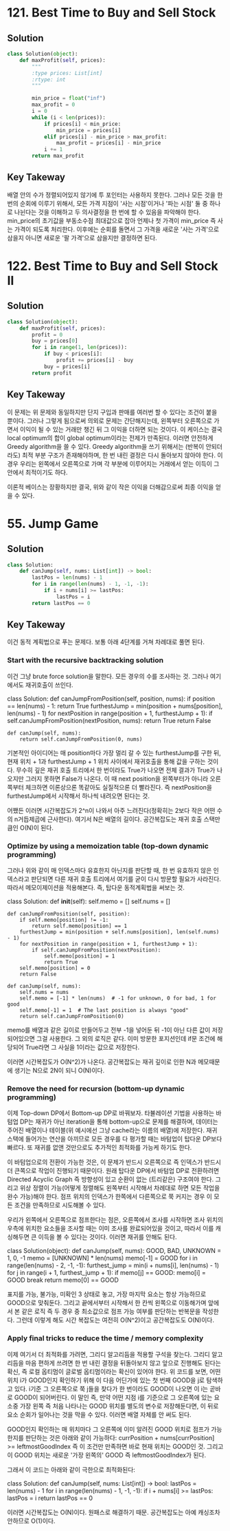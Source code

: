 
# 121. Best Time to Buy and Sell Stock

## Solution
```python
class Solution(object):
    def maxProfit(self, prices):
        """
        :type prices: List[int]
        :rtype: int
        """

        min_price = float("inf")
        max_profit = 0
        i = 0
        while (i < len(prices)):
            if prices[i] < min_price:
                min_price = prices[i]
            elif prices[i] - min_price > max_profit:
                max_profit = prices[i] - min_price
            i += 1
        return max_profit
```

## Key Takeway
배열 안의 수가 정렬되어있지 않기에 투 포인터는 사용하지 못한다. 그러나 모든 것을 한 번의 순회에 이루기 위해서,
모든 가격 지점이 '사는 시점'이거나 '파는 시점' 둘 중 하나로 나뉜다는 것을 이해하고 두 의사결정을 한 번에 할 수 있음을 파악해야 한다.
min_price의 초기값을 부동소수점 최대값으로 잡아 언제나 첫 가격이 min_price 즉 사는 가격이 되도록 처리한다.
이후에는 순회를 돌면서 그 가격을 새로운 '사는 가격'으로 삼을지 아니면 새로운 '팔 가격'으로 삼을지만 결정하면 된다.



# 122. Best Time to Buy and Sell Stock II

## Solution
```python
class Solution(object):
    def maxProfit(self, prices):
        profit = 0
        buy = prices[0]
        for i in range(1, len(prices)):
            if buy < prices[i]:
                profit += prices[i] - buy
            buy = prices[i]
        return profit
```

## Key Takeway
이 문제는 위 문제와 동일하지만 단지 구입과 판매를 여러번 할 수 있다는 조건이 붙을 뿐이다. 그러나 그렇게 됨으로써
의외로 문제는 간단해지는데, 왼쪽부터 오른쪽으로 가면서 이익이 될 수 있는 거래만 챙긴 뒤 그 이익을 더하면 되는 것이다.
이 케이스는 결국 local optimum의 합이 global optimum이라는 전제가 만족된다. 이러면 안전하게 Greedy algorithm을 쓸 수 있다.
Greedy algorithm을 쓰기 위해서는 (반복이 안되더라도) 최적 부분 구조가 존재해야하며, 한 번 내린 결정은 다시 돌아보지 않아야 한다.
이 경우 우리는 왼쪽에서 오른쪽으로 가며 각 부분에 이루어지는 거래에서 얻는 이득이 그 안에서 최적이기도 하다. 

이론적 베이스는 장황하지만 결국, 위와 같이 작은 이익을 더해감으로써 최종 이익을 얻을 수 있다.



# 55. Jump Game

## Solution
```python
class Solution:
    def canJump(self, nums: List[int]) -> bool:
        lastPos = len(nums) - 1
        for i in range(len(nums) - 1, -1, -1):
            if i + nums[i] >= lastPos:
                lastPos = i
        return lastPos == 0

```

## Key Takeway

이건 동적 계획법으로 푸는 문제다. 
보통 아래 4단계를 거쳐 차례대로 풀면 된다.

### Start with the recursive backtracking solution
이건 그냥 brute force solution을 말한다.
모든 경우의 수를 조사하는 것. 그러나 여기에서도 재귀호출이 쓰인다.

class Solution:
    def canJumpFromPosition(self, position, nums):
        if position == len(nums) - 1:
            return True
        furthestJump = min(position + nums[position], len(nums) - 1)
        for nextPosition in range(position + 1, furthestJump + 1):
            if self.canJumpFromPosition(nextPosition, nums):
                return True
        return False

    def canJump(self, nums):
        return self.canJumpFromPosition(0, nums)

기본적인 아이디어는 매 position마다 가장 멀리 갈 수 있는 furthestJump를 구한 뒤, 현재 위치 + 1과 furthestJump + 1 위치 사이에서 재귀호출을 통해 값을 구하는 것이다. 무수히 깊은 재귀 호출 트리에서 한 번이라도 True가 나오면 전체 결과가 True가 나오지만 그러지 못하면 False가 나온다.
이 때 next position을 왼쪽부터가 아니라 오른쪽부터 체크하면 이론상으론 똑같아도 실질적으론 더 빨라진다. 즉 nextPosition을 furthestJump에서 시작해서 하나씩 내려오면 된다는 것.

어쨌든 이러면 시간복잡도가 2^n이 나와서 아주 느려진다(정확히는 2보다 작은 어떤 수의 n거듭제곱에 근사한다). 여기서 N은 배열의 길이다. 공간복잡도는 재귀 호출 스택만큼인 O(N)이 된다.

### Optimize by using a memoization table (top-down dynamic programming)

그러나 위와 같이 매 인덱스마다 유효한지 아닌지를 판단할 때, 한 번 유효하지 않은 인덱스라고 판단되면 다른 재귀 호출 트리에서 여기를 굳이 다시 방문할 필요가 사라진다. 따라서 메모이제이션을 적용해본다. 즉, 탑다운 동적계획법을 써보는 것.

class Solution:
    def __init__(self):
        self.memo = []
        self.nums = []

    def canJumpFromPosition(self, position):
        if self.memo[position] != -1:
            return self.memo[position] == 1
        furthestJump = min(position + self.nums[position], len(self.nums) - 1)
        for nextPosition in range(position + 1, furthestJump + 1):
            if self.canJumpFromPosition(nextPosition):
                self.memo[position] = 1
                return True
        self.memo[position] = 0
        return False

    def canJump(self, nums):
        self.nums = nums
        self.memo = [-1] * len(nums)  # -1 for unknown, 0 for bad, 1 for good
        self.memo[-1] = 1  # The last position is always "good"
        return self.canJumpFromPosition(0)

memo를 배열과 같은 길이로 만들어두고 전부 -1을 넣어둔 뒤 -1이 아닌 다른 값이 저장되어있으면 그걸 사용한다.
그 외의 로직은 같다. 이미 방문한 포지션인데 if문 조건에 해당되어 True라면 그 사실을 1이라는 값으로 저장한다.

이러면 시간복잡도가 O(N^2)가 나온다. 공간복잡도는 재귀 깊이로 인한 N과 메모때문에 생기는 N으로 2N이 되니 O(N)이다.


### Remove the need for recursion (bottom-up dynamic programming)

이제 Top-down DP에서 Bottom-up DP로 바꿔보자. 타뷸레이션 기법을 사용하는 바텀업 DP는 재귀가 아닌 iteration을 통해 bottom-up으로 문제를 해결하며, 데이터는 주어진 배열이나 테이블(위 예시에선 그냥 cache라는 이름의 배열)에 저장한다. 재귀 스택에 들어가는 연산을 아끼므로 모든 경우를 다 평가할 때는 바텀업이 탑다운 DP보다 빠르다. 또 재귀를 없앤 것만으로도 추가적인 최적화를 가능케 하기도 한다.

이 바텀업으로의 전환이 가능한 것은, 이 문제가 반드시 오른쪽으로 즉 인덱스가 반드시 더 큰쪽으로 작업이 진행되기 때문이다. 원래 탑다운 DP에서 바텀업 DP로 전환하려면 Directed Acyclic Graph 즉 방향성이 있고 순환이 없는 (트리같은) 구조여야 한다. 그리고 위상 정렬이 가능(어떻게 정렬해도 왼쪽부터 시작해서 차례대로 하면 모든 작업을 완수 가능)해야 한다. 점프 위치의 인덱스가 한쪽에서 다른쪽으로 쭉 커지는 경우 이 모든 조건을 만족하므로 시도해볼 수 있다. 

우리가 왼쪽에서 오른쪽으로 점프한다는 점은, 오른쪽에서 조사를 시작하면 조사 위치의 우측에 위치한 요소들을 조사할 때는 이미 조사를 완료되어있을 것이고, 따라서 이를 캐싱해두면 큰 이득을 볼 수 있다는 것이다. 이러면 재귀를 안해도 된다. 

class Solution(object):
    def canJump(self, nums):
        GOOD, BAD, UNKNOWN = 1, 0, -1
        memo = [UNKNOWN] * len(nums)
        memo[-1] = GOOD
        for i in range(len(nums) - 2, -1, -1):
            furthest_jump = min(i + nums[i], len(nums) - 1)
            for j in range(i + 1, furthest_jump + 1):
                if memo[j] == GOOD:
                    memo[i] = GOOD
                    break
        return memo[0] == GOOD
			
표지를 가능, 불가능, 미확인 3 상태로 놓고, 가장 마지막 요소는 항상 가능하므로 GOOD으로 맞춰둔다. 그리고 끝에서부터 시작해서 한 칸씩 왼쪽으로 이동해가며 앞에서 본 같은 로직 즉 두 경우 중 최소값으로 점프 가능 여부를 판단하는 반복문을 작성한다. 
그런데 이렇게 해도 시간 복잡도는 여전히 O(N^2)이고 공간복잡도도 O(N)이다. 


### Apply final tricks to reduce the time / memory complexity

이제 여기서 더 최적화를 가려면, 그리디 알고리듬을 적용할 구석을 찾는다. 그리디 알고리듬을 마음 편하게 쓰려면 한 번 내린 결정을 뒤돌아보지 않고 앞으로 진행해도 된다는 확신, 즉 로컬 옵티멈이 글로벌 옵티멈이라는 확신이 있어야 한다. 위 코드를 보면, 어떤 위치 i가 GOOD인지 확인하기 위해 이 다음 어딘가에 있는 첫 번째 GOOD을 j로 탐색하고 있다. i기준 그 오른쪽으로 쭉 j들을 찾다가 한 번이라도 GOOD이 나오면 이 i는 곧바로 GOOD이 되어버린다. 이 말인 즉, 만약 어떤 지점 i를 기준으로 그 오른쪽에 있는 요소중 가장 왼쪽 즉 처음 나타나는 GOOD 위치를 별도의 변수로 저장해둔다면, 이 뒤로 요소 순회가 일어나는 것을 막을 수 있다. 이러면 배열 자체를 안 써도 된다. 

GOOD인지 확인하는 매 위치마다 그 오른쪽에 이미 알려진 GOOD 위치로 점프가 가능한지를 판단하는 것은 아래와 같이 가능하다:
currPosition + nums[currPosition] >= leftmostGoodIndex
즉 이 조건만 만족하면 바로 현재 위치는 GOOD인 것. 그리고 이 GOOD 위치는 새로운 '가장 왼쪽의' GOOD 즉 leftmostGoodIndex가 된다. 

그래서 이 코드는 아래와 같이 극한으로 최적화된다:

class Solution:
    def canJump(self, nums: List[int]) -> bool:
        lastPos = len(nums) - 1
        for i in range(len(nums) - 1, -1, -1):
            if i + nums[i] >= lastPos:
                lastPos = i
        return lastPos == 0
				
이러면 시간복잡도는 O(N)이다. 원패스로 해결하기 때문. 공간복잡도는 아예 캐싱조차 안하므로 O(1)이다. 
